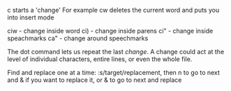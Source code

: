 c starts a 'change'
For example cw deletes the current word and puts you into insert mode

ciw - change inside word
ci) - change inside parens
ci" - change inside speachmarks 
ca" - change around speechmarks


The dot command lets us repeat the last _change_.  A change could act at the level of
individual characters, entire lines, or even the whole file.

Find and replace one at a time:
:s/target/replacement, then n to go to next and & if you want to replace it, or & to go to next and replace

